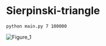 # Sierpinski-triangle

`python main.py 7 100000`

![Figure_1](https://user-images.githubusercontent.com/18668585/205962603-d93638ce-a02a-4268-a799-93a445a6f4be.png)
